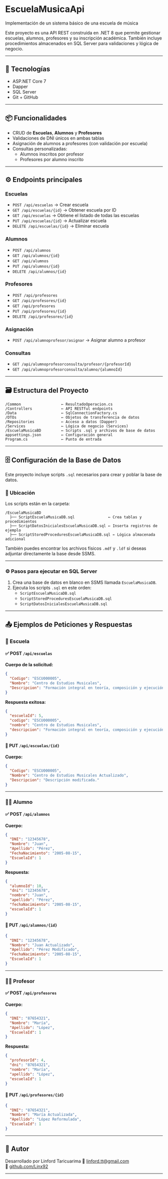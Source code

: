 # EscuelaMusicaApi
Implementación de un sistema básico de una escuela de música

Este proyecto es una API REST construida en .NET 8 que permite gestionar escuelas, alumnos, profesores y su inscripción académica. También incluye procedimientos almacenados en SQL Server para validaciones y lógica de negocio.

---

## 🚀 Tecnologías

- ASP.NET Core 7
- Dapper
- SQL Server
- Git + GitHub

---

## 📦 Funcionalidades

- CRUD de **Escuelas**, **Alumnos** y **Profesores**
- Validaciones de DNI únicos en ambas tablas
- Asignación de alumnos a profesores (con validación por escuela)
- Consultas personalizadas:
  - Alumnos inscritos por profesor
  - Profesores por alumno inscrito

---

## ⚙️ Endpoints principales

### Escuelas

- `POST /api/escuelas` → Crear escuela
- `GET /api/escuelas/{id}` → Obtener escuela por ID
- `GET /api/escuelas` → Obtiene el listado de todas las escuelas
- `PUT /api/escuelas/{id}` → Actualizar escuela
- `DELETE /api/escuelas/{id}` → Eliminar escuela

### Alumnos

- `POST /api/alumnos`
- `GET /api/alumnos/{id}`
- `GET /api/alumnos`
- `PUT /api/alumnos/{id}`
- `DELETE /api/alumnos/{id}`

### Profesores

- `POST /api/profesores`
- `GET /api/profesores/{id}`
- `GET /api/profesores`
- `PUT /api/profesores/{id}`
- `DELETE /api/profesores/{id}`

### Asignación

- `POST /api/alumnoprofesor/asignar` → Asignar alumno a profesor

### Consultas

- `GET /api/alumnoprofesorconsulta/profesor/{profesorId}`
- `GET /api/alumnoprofesorconsulta/alumno/{alumnoId}`

---

## 🗃️ Estructura del Proyecto

```
/Common                  ← ResultadoOperacion.cs
/Controllers             ← API RESTful endpoints
/Data                    ← SqlConnectionFactory.cs
/DTOs                    ← Objetos de transferencia de datos
/Repositories            ← Acceso a datos (Dapper)
/Services                ← Lógica de negocio (Services)
/EscuelaMusicaBD         ← Scripts .sql y archivos de base de datos
appsettings.json         ← Configuración general
Program.cs               ← Punto de entrada
```
---

## 🗄️ Configuración de la Base de Datos

Este proyecto incluye scripts `.sql` necesarios para crear y poblar la base de datos.

### 📁 Ubicación

Los scripts están en la carpeta:

```
/EscuelaMusicaBD
  ├── ScriptEscuelaMusicaDB.sql               ← Crea tablas y procedimientos
  ├── ScriptDatosInicialesEscuelaMusicaDB.sql ← Inserta registros de ejemplo
  ├── ScriptStoredProceduresEscuelaMusicaDB.sql ← Lógica almacenada adicional
```

También puedes encontrar los archivos físicos `.mdf` y `.ldf` si deseas adjuntar directamente la base desde SSMS.

---

### ⚙️ Pasos para ejecutar en SQL Server

1. Crea una base de datos en blanco en SSMS llamada `EscuelaMusicaDB`.
2. Ejecuta los scripts `.sql` en este orden:
   - `ScriptEscuelaMusicaDB.sql`
   - `ScriptStoredProceduresEscuelaMusicaDB.sql`
   - `ScriptDatosInicialesEscuelaMusicaDB.sql`

---

## 📤 Ejemplos de Peticiones y Respuestas

### 🎒 Escuela

#### ✅ POST `/api/escuelas`

**Cuerpo de la solicitud:**
```json
{
  "Codigo": "ESCU000005",
  "Nombre": "Centro de Estudios Musicales",
  "Descripcion": "Formación integral en teoría, composición y ejecución musical."
}
```

**Respuesta exitosa:**
```json
{
  "escuelaId": 5,
  "codigo": "ESCU000005",
  "nombre": "Centro de Estudios Musicales",
  "descripcion": "Formación integral en teoría, composición y ejecución musical."
}
```

#### 🔁 PUT `/api/escuelas/{id}`

**Cuerpo:**
```json
{
  "Codigo": "ESCU000005",
  "Nombre": "Centro de Estudios Musicales Actualizado",
  "Descripcion": "Descripción modificada."
}
```

---

### 👨‍🎓 Alumno

#### ✅ POST `/api/alumnos`

**Cuerpo:**
```json
{
  "DNI": "12345678",
  "Nombre": "Juan",
  "Apellido": "Pérez",
  "FechaNacimiento": "2005-08-15",
  "EscuelaId": 1
}
```

**Respuesta:**
```json
{
  "alumnoId": 10,
  "dni": "12345678",
  "nombre": "Juan",
  "apellido": "Pérez",
  "fechaNacimiento": "2005-08-15",
  "escuelaId": 1
}
```

#### 🔁 PUT `/api/alumnos/{id}`

```json
{
  "DNI": "12345678",
  "Nombre": "Juan Actualizado",
  "Apellido": "Pérez Modificado",
  "FechaNacimiento": "2005-08-15",
  "EscuelaId": 1
}
```

---

### 👨‍🏫 Profesor

#### ✅ POST `/api/profesores`

**Cuerpo:**
```json
{
  "DNI": "87654321",
  "Nombre": "María",
  "Apellido": "López",
  "EscuelaId": 1
}
```

**Respuesta:**
```json
{
  "profesorId": 4,
  "dni": "87654321",
  "nombre": "María",
  "apellido": "López",
  "escuelaId": 1
}
```

#### 🔁 PUT `/api/profesores/{id}`

```json
{
  "DNI": "87654321",
  "Nombre": "María Actualizada",
  "Apellido": "López Reformulada",
  "EscuelaId": 1
}
```
---

## 📄 Autor

Desarrollado por Linford Taricuarima
📧 linford.tt@gmail.com  
🐙 [github.com/Linx92](https://github.com/Linx92)

---

